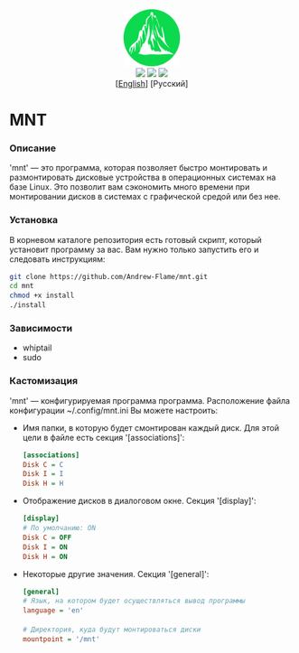 <div align=center style='text-align: center'>
    <img src='/images/logo.svg' width=20%/><br>
    <img src='https://img.shields.io/github/repo-size/Andrew-Flame/mnt?style=for-the-badge'/>
    <img src='https://img.shields.io/github/v/release/Andrew-Flame/mnt?style=for-the-badge'/>
    <img src='https://img.shields.io/github/license/Andrew-Flame/mnt?color=%230CD94E&style=for-the-badge'/><br>
    [<a href='/docs/README-EN.MD'>English</a>]
    [Русский]
</div>

# MNT
### Описание
'mnt' — это программа, которая позволяет быстро монтировать и размонтировать дисковые устройства в операционных системах на базе Linux. Это позволит вам сэкономить много времени при монтировании дисков в системах с графической средой или без нее.

### Установка
В корневом каталоге репозитория есть готовый скрипт, который установит программу за вас. Вам нужно только запустить его и следовать инструкциям:
```BASH
git clone https://github.com/Andrew-Flame/mnt.git
cd mnt
chmod +x install
./install
```

### Зависимости
- whiptail
- sudo

### Кастомизация
'mnt' — конфигурируемая программа программа. Расположение файла конфигурации ~/.config/mnt.ini
Вы можете настроить:
- Имя папки, в которую будет смонтирован каждый диск. Для этой цели в файле есть секция '[associations]':
  ```INI
  [associations]
  Disk C = C
  Disk I = I
  Disk H = H
  ```
- Отображение дисков в диалоговом окне. Секция '[display]':
  ```INI
  [display]
  # По умолчанию: ON
  Disk C = OFF
  Disk I = ON
  Disk H = ON
  ```
- Некоторые другие значения. Секция '[general]':
  ```INI
  [general]
  # Язык, на котором будет осуществляться вывод программы
  language = 'en'

  # Директория, куда будут монтироваться диски
  mountpoint = '/mnt'
  ```